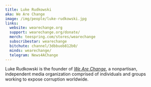 ```yaml
---
title: Luke Rudkowski
aka: We Are Change
image: /img/people/luke-rudkowski.jpg
links:
  website: wearechange.org
  support: wearechange.org/donate/
  merch: teespring.com/stores/wearechange
  subscribestar: wearechange
  bitchute: channel/3dbbuob812b0/
  minds: wearechange/
  telegram: News4AChange
---
```


Luke Rudkowski is the founder of [_We Are Change_](https://wearechange.org/), a
nonpartisan, independent media organization comprised of individuals and groups
working to expose corruption worldwide.
